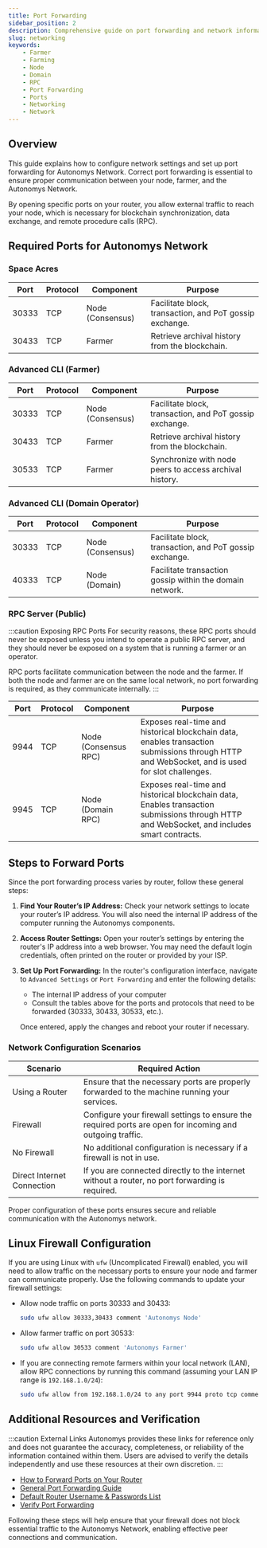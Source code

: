 ```yaml
---
title: Port Forwarding
sidebar_position: 2
description: Comprehensive guide on port forwarding and network information for Autonomys Network products.
slug: networking
keywords:
    - Farmer
    - Farming
    - Node
    - Domain
    - RPC
    - Port Forwarding
    - Ports
    - Networking
    - Network
---
```


## Overview

This guide explains how to configure network settings and set up port forwarding for Autonomys Network. Correct port forwarding is essential to ensure proper communication between your node, farmer, and the Autonomys Network. 

By opening specific ports on your router, you allow external traffic to reach your node, which is necessary for blockchain synchronization, data exchange, and remote procedure calls (RPC).

## Required Ports for Autonomys Network

### Space Acres

| Port | Protocol | Component| Purpose |
|--|--|--|--|
| 30333  | TCP | Node (Consensus) | Facilitate block, transaction, and PoT gossip exchange. |
| 30433  | TCP | Farmer | Retrieve archival history from the blockchain. |

### Advanced CLI (Farmer)

| Port | Protocol | Component| Purpose |
|--|--|--|--|
| 30333  | TCP | Node (Consensus) | Facilitate block, transaction, and PoT gossip exchange. |
| 30433  | TCP | Farmer | Retrieve archival history from the blockchain. |
| 30533  | TCP | Farmer | Synchronize with node peers to access archival history. |

### Advanced CLI (Domain Operator)

| Port | Protocol | Component| Purpose |
|--|--|--|--|
| 30333  | TCP | Node (Consensus) | Facilitate block, transaction, and PoT gossip exchange. |
| 40333  | TCP | Node (Domain) | Facilitate transaction gossip within the domain network. |

### RPC Server (Public)

:::caution Exposing RPC Ports
For security reasons, these RPC ports should never be exposed unless you intend to operate a public RPC server, and they should never be exposed on a system that is running a farmer or an operator.

RPC ports facilitate communication between the node and the farmer. If both the node and farmer are on the same local network, no port forwarding is required, as they communicate internally.
:::

| Port | Protocol | Component| Purpose |
|--|--|--|--|
| 9944   | TCP | Node (Consensus RPC) | Exposes real-time and historical blockchain data, enables transaction submissions through HTTP and WebSocket, and is used for slot challenges. |
| 9945   | TCP | Node (Domain RPC) | Exposes real-time and historical blockchain data, Enables transaction submissions through HTTP and WebSocket, and includes smart contracts.

## Steps to Forward Ports

Since the port forwarding process varies by router, follow these general steps:

1. **Find Your Router’s IP Address:**
   Check your network settings to locate your router’s IP address. You will also need the internal IP address of the computer running the Autonomys components.

2. **Access Router Settings:**
   Open your router’s settings by entering the router's IP address into a web browser. You may need the default login credentials, often printed on the router or provided by your ISP.

3. **Set Up Port Forwarding:**
   In the router's configuration interface, navigate to `Advanced Settings` or `Port Forwarding` and enter the following details:
   - The internal IP address of your computer
   - Consult the tables above for the ports and protocols that need to be forwarded (30333, 30433, 30533, etc.).

   Once entered, apply the changes and reboot your router if necessary.

### Network Configuration Scenarios

| Scenario | Required Action |
|--|--|
| Using a Router | Ensure that the necessary ports are properly forwarded to the machine running your services. |
| Firewall | Configure your firewall settings to ensure the required ports are open for incoming and outgoing traffic. |
| No Firewall | No additional configuration is necessary if a firewall is not in use. |
| Direct Internet Connection | If you are connected directly to the internet without a router, no port forwarding is required. |

Proper configuration of these ports ensures secure and reliable communication with the Autonomys network.

## Linux Firewall Configuration

If you are using Linux with `ufw` (Uncomplicated Firewall) enabled, you will need to allow traffic on the necessary ports to ensure your node and farmer can communicate properly. Use the following commands to update your firewall settings:

- Allow node traffic on ports 30333 and 30433:
  ```bash
  sudo ufw allow 30333,30433 comment 'Autonomys Node'
  ```
- Allow farmer traffic on port 30533:
  ```bash
  sudo ufw allow 30533 comment 'Autonomys Farmer'
  ```
- If you are connecting remote farmers within your local network (LAN), allow RPC connections by running this command (assuming your LAN IP range is `192.168.1.0/24`):
  ```bash
  sudo ufw allow from 192.168.1.0/24 to any port 9944 proto tcp comment 'Autonomys Remote Farmer RPC'
  ```

## Additional Resources and Verification

:::caution External Links
Autonomys provides these links for reference only and does not guarantee the accuracy, completeness, or reliability of the information contained within them. Users are advised to verify the details independently and use these resources at their own discretion.
:::

- [How to Forward Ports on Your Router](https://www.lifewire.com/how-to-port-forward-4163829)
- [General Port Forwarding Guide](https://www.noip.com/support/knowledgebase/general-port-forwarding-guide/)
- [Default Router Username & Passwords List](https://routerslogin.com/all/default-router-list)
- [Verify Port Forwarding](https://www.whatismyip.com/port-scanner/)


Following these steps will help ensure that your firewall does not block essential traffic to the Autonomys Network, enabling effective peer connections and communication.